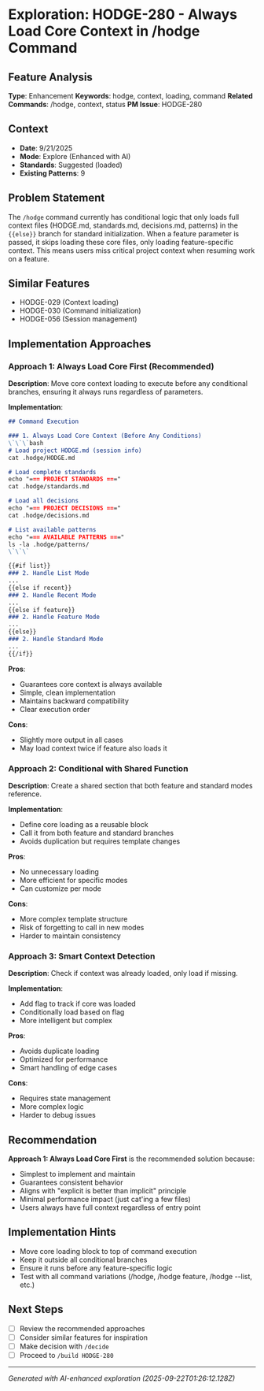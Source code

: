 # Exploration: HODGE-280 - Always Load Core Context in /hodge Command

## Feature Analysis
**Type**: Enhancement
**Keywords**: hodge, context, loading, command
**Related Commands**: /hodge, context, status
**PM Issue**: HODGE-280

## Context
- **Date**: 9/21/2025
- **Mode**: Explore (Enhanced with AI)
- **Standards**: Suggested (loaded)
- **Existing Patterns**: 9

## Problem Statement
The `/hodge` command currently has conditional logic that only loads full context files (HODGE.md, standards.md, decisions.md, patterns) in the `{{else}}` branch for standard initialization. When a feature parameter is passed, it skips loading these core files, only loading feature-specific context. This means users miss critical project context when resuming work on a feature.

## Similar Features
- HODGE-029 (Context loading)
- HODGE-030 (Command initialization)
- HODGE-056 (Session management)

## Implementation Approaches

### Approach 1: Always Load Core First (Recommended)
**Description**: Move core context loading to execute before any conditional branches, ensuring it always runs regardless of parameters.

**Implementation**:
```markdown
## Command Execution

### 1. Always Load Core Context (Before Any Conditions)
\`\`\`bash
# Load project HODGE.md (session info)
cat .hodge/HODGE.md

# Load complete standards
echo "=== PROJECT STANDARDS ==="
cat .hodge/standards.md

# Load all decisions
echo "=== PROJECT DECISIONS ==="
cat .hodge/decisions.md

# List available patterns
echo "=== AVAILABLE PATTERNS ==="
ls -la .hodge/patterns/
\`\`\`

{{#if list}}
### 2. Handle List Mode
...
{{else if recent}}
### 2. Handle Recent Mode
...
{{else if feature}}
### 2. Handle Feature Mode
...
{{else}}
### 2. Handle Standard Mode
...
{{/if}}
```

**Pros**:
- Guarantees core context is always available
- Simple, clean implementation
- Maintains backward compatibility
- Clear execution order

**Cons**:
- Slightly more output in all cases
- May load context twice if feature also loads it

### Approach 2: Conditional with Shared Function
**Description**: Create a shared section that both feature and standard modes reference.

**Implementation**:
- Define core loading as a reusable block
- Call it from both feature and standard branches
- Avoids duplication but requires template changes

**Pros**:
- No unnecessary loading
- More efficient for specific modes
- Can customize per mode

**Cons**:
- More complex template structure
- Risk of forgetting to call in new modes
- Harder to maintain consistency

### Approach 3: Smart Context Detection
**Description**: Check if context was already loaded, only load if missing.

**Implementation**:
- Add flag to track if core was loaded
- Conditionally load based on flag
- More intelligent but complex

**Pros**:
- Avoids duplicate loading
- Optimized for performance
- Smart handling of edge cases

**Cons**:
- Requires state management
- More complex logic
- Harder to debug issues

## Recommendation
**Approach 1: Always Load Core First** is the recommended solution because:
- Simplest to implement and maintain
- Guarantees consistent behavior
- Aligns with "explicit is better than implicit" principle
- Minimal performance impact (just cat'ing a few files)
- Users always have full context regardless of entry point

## Implementation Hints
- Move core loading block to top of command execution
- Keep it outside all conditional branches
- Ensure it runs before any feature-specific logic
- Test with all command variations (/hodge, /hodge feature, /hodge --list, etc.)

## Next Steps
- [ ] Review the recommended approaches
- [ ] Consider similar features for inspiration
- [ ] Make decision with `/decide`
- [ ] Proceed to `/build HODGE-280`

---
*Generated with AI-enhanced exploration (2025-09-22T01:26:12.128Z)*
